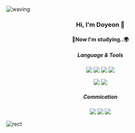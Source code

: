 ![waving](https://capsule-render.vercel.app/api?type=waving&height=200&text=Doyeon%20Lim&fontColor=FFFFFF&animation=twinkling&fontAlign=50&fontAlignY=40&color=0:BCE3FD,100:C091F6&section=header)


<h3 align="center"><b>Hi, I'm Doyeon 🤗</b></h3>

<h4 align="center">🚀Now I'm studying..🌍</h4>

<h5 align="center">Language & Tools</h5>
<p align="center"><img src="https://img.shields.io/badge/-HTML-E34F26?style=flat-square&logo=html5&logoColor=white"> <img src="https://img.shields.io/badge/-CSS-1572B6?style=flat-square&logo=CSS3&logoColor=white"> <img src="https://img.shields.io/badge/-Python-3776AB?style=flat-square&logo=Python&logoColor=white"> <img src="https://img.shields.io/badge/-Django-092E20?style=flat-square&logo=Django&logoColor=white"></p>

<p align="center"><img src="https://img.shields.io/badge/-Kotlin-0095D5?style=flat-square&logo=Kotlin&logoColor=white"> <img src="https://img.shields.io/badge/-AndroidStudio-3DDC84?style=flat-square&logo=AndroidStudio&logoColor=white"></p>

<h5 align="center">Commication</h5>

<p align="center"><img src="https://img.shields.io/badge/-Notion-000000?style=flat-square&logo=Notion&logoColor=white"> <img src="https://img.shields.io/badge/-Slack-4A154B?style=flat-square&logo=Slack&logoColor=white"> <img src="https://img.shields.io/badge/-Trello-0052CC?style=flat-square&logo=Trello&logoColor=white"></p>



![rect](https://capsule-render.vercel.app/api?type=rect&color=0:C091F6,100:BCE3FD&text=%20%20&fontAlign=30&fontSize=30&descAlign=60&descAlignY=50&section=footer)
